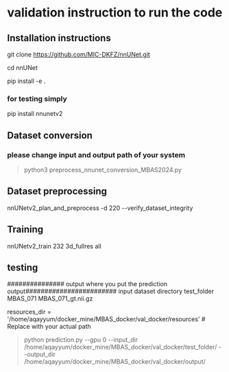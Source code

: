 # validation instruction to run the code


## Installation instructions
git clone https://github.com/MIC-DKFZ/nnUNet.git

cd nnUNet

pip install -e .

### for testing simply 

pip install nnunetv2

## Dataset conversion
### please change input and output path of your system
> python3 preprocess_nnunet_conversion_MBAS2024.py
## Dataset preprocessing

nnUNetv2_plan_and_preprocess -d 220 --verify_dataset_integrity

## Training

nnUNetv2_train 232 3d_fullres all

## testing

############### output where you put the prediction output########################
input dataset directory
test_folder
        MBAS_071
             MBAS_071_gt.nii.gz

resources_dir = '/home/aqayyum/docker_mine/MBAS_docker/val_docker/resources'  # Replace with your actual path

> python prediction.py --gpu 0 --input_dir /home/aqayyum/docker_mine/MBAS_docker/val_docker/test_folder/ --output_dir /home/aqayyum/docker_mine/MBAS_docker/val_docker/output/

